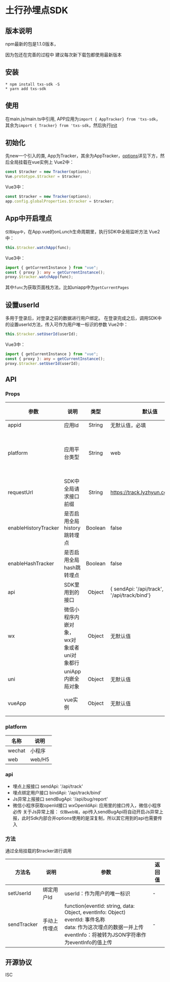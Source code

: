 土行孙埋点SDK
=======

## 版本说明

npm最新的包是1.1.0版本，

因为包还在完善的过程中 建议每次新下载包都使用最新版本

## 安装
```
* npm install txs-sdk -S
* yarn add txs-sdk
```
## 使用
在main.js/main.ts中引用, APP应用为`import { AppTracker} from 'txs-sdk`，其余为`import { Tracker} from 'txs-sdk`，然后执行[init](#初始化)

## 初始化
先new一个引入的类, App为Tracker，其余为AppTracker，[options](#Props)详见下方，然后全局挂载在vue实例上
Vue2中：
```js
const $tracker = new Tracker(options);
Vue.prototype.$tracker = $tracker;
```
Vue3中：
```js
const $tracker = new Tracker(options);
app.config.globalProperties.$tracker = $tracker;
```

## App中开启埋点
`仅限App中`，在App.vue的onLunch生命周期里，执行SDK中全局监听方法
Vue2中：
```js
this.$tracker.watchApp(func);
```
Vue3中：
```ts
import { getCurrentInstance } from "vue";
const { proxy }: any = getCurrentInstance();
proxy.$tracker.watchApp(func);
```
其中`func`为获取页面栈方法，比如uniapp中为`getCurrentPages`

## 设置userId
多用于登录后，对登录之前的数据进行用户绑定。
在登录完成之后，调用SDK中的设置userId方法，传入可作为用户唯一标识的参数
Vue2中：
```js
this.$tracker.setUserId(userId);
```
Vue3中：
```ts
import { getCurrentInstance } from "vue";
const { proxy }: any = getCurrentInstance();
proxy.$tracker.setUserId(userId);
```

## API

### Props

| 参数          | 说明                                                         | 类型   | 默认值                 | 平台差异
| ------------- | ------------------------------------------------------------ | :------: | ---------------------- | ---- |
| appid         | 应用Id                                                    | String | 无默认值，必填         |
| platform      | 应用平台类型                                       | String | web      | App不需要传，其余可传值参考[platform](#platform)
| requestUrl    | SDK中全局请求接口前缀                                        | String | https://track.lyzhyun.com:18300 |
| enableHistoryTracker | 是否启用全局history跳转埋点                           | Boolean  | false              | App不支持
| enableHashTracker | 是否启用全局hash跳转埋点                                 | Boolean  | false              | App不支持
| api   | SDK里用到的接口      | Object | { sendApi: '/api/track', bindApi: '/api/track/bind'}    | [api](#api)详细看下方
| wx            | 微信小程序内嵌对象，wx对象或者uni对象都行                       | Object | 无默认值 | 微信小程序必填
| uni           | uniApp内嵌全局对象                                          | Object | 无默认值 | uniApp必填
| vueApp        | vue实例                                                    | Object | 无默认值 | 使用Js异常上报必填

### platform

| 名称 | 说明                                               |
| ---- | -------------------------------------------------- |
| wechat | 小程序 |
| web | web/H5 |

### api
* 埋点上报接口 sendApi: '/api/track' 
* 埋点绑定用户接口 bindApi: '/api/track/bind' 
* Js异常上报接口 sendBugApi: '/api/bug/report' 
* 微信小程序获取openId接口 wxOpenIdApi: 应用里的接口传入，微信小程序必传
关于Js异常上报：
`仅限web端`，api传入sendBugApi将自动开启Js异常上报，此时Sdk内部合并options使用的是深复制，所以其它用到的api也需要传入

### 方法

通过全局挂载的$tracker进行调用

| 方法名 | 说明         | 参数                              | 返回值 |
| ------ | ------------ | --------------------------------- | ------ |
| setUserId | 绑定用户Id | userId：作为用户的唯一标识 | -      |
| sendTracker | 手动上传埋点 | function(eventId: string, data: Object, eventInfo: Object)<br />eventId: 事件名称<br />data: 作为这次埋点的数据一并上传<br />eventInfo：将被转为JSON字符串作为eventInfo的值上传 | -      |

## 开源协议
ISC